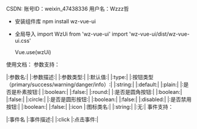 CSDN:
账号ID：weixin_47438336
用户名：Wzzz哲


- 安装组件库
    npm install wz-vue-ui

- 全局导入
    import WzUi from 'wz-vue-ui'
    import 'wz-vue-ui/dist/wz-vue-ui.css'

    Vue.use(wzUi)


使用文档：
参数支持：

|:参数名:|	|:参数描述:|	|:参数类型:|	|:默认值:|
|:type:|	|:按钮类型（primary/success/warning/danger/info）:|	|:string:|	|:default:|
|:plain:|	|:是否是朴素按钮:|	|:boolean:|	|:false:|
|:round:|	|:是否是圆角按钮:|	|:boolean:|	|:false:|
|:circle:|	|:是否是圆形按钮:|	|:boolean:|	|:false:|
|:disabled:|	|:是否禁用按钮:|	|:boolean:|	|:false:|
|:icon	|:图标类名:|	|:string:|	|:无:|
事件支持：

|:事件名	|:事件描述:|
|:click	|:点击事件:|
